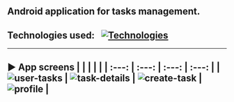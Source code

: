 ## Android application for tasks management.
## Technologies used:&nbsp;&nbsp;&nbsp;[![Technologies](https://skillicons.dev/icons?i=python,fastapi,react,typescript,tailwindcss,postgres,nginx,docker,gcp)](https://skillicons.dev)

---
:arrow_forward: **App screens**
| <!--- Screenshot 1 --> | <!--- Screenshot 2 --> | <!--- Screenshot 3 --> | <!--- Screenshot 4 --> |
| :---: | :---: | :---: | :---: |
| ![user-tasks](https://github.com/user-attachments/assets/9a19580a-9093-4f4c-9b2e-9a088bb02454) | ![task-details](https://github.com/user-attachments/assets/13477ad8-d627-48cb-a31e-4c4dfebc8883) | ![create-task](https://github.com/user-attachments/assets/03c172a4-e285-41ca-910f-536107cf3267) | ![profile](https://github.com/user-attachments/assets/61488dc3-d5d7-41a1-ad58-8cb116c13a7e) |
---

